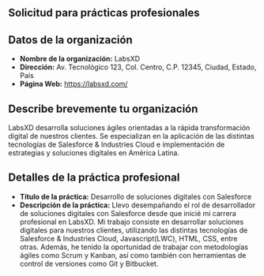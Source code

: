 ## Solicitud para prácticas profesionales

## Datos de la organización

- **Nombre de la organización:** LabsXD
- **Dirección:** Av. Tecnológico 123, Col. Centro, C.P. 12345, Ciudad, Estado, País
- **Página Web:** https://labsxd.com/

## Describe brevemente tu organización

LabsXD desarrolla soluciones ágiles orientadas a la rápida transformación digital de nuestros clientes. Se especializan en la aplicación de las distintas tecnologías de Salesforce & Industries Cloud e implementación de estrategias y soluciones digitales en América Latina.

## Detalles de la práctica profesional

- **Título de la práctica:** Desarrollo de soluciones digitales con Salesforce
- **Descripción de la práctica:** Llevo desempañando el rol de desarrollador de soluciones digitales con Salesforce desde que
  inicié mi carrera profesional en LabsXD. Mi trabajo consiste en desarrollar soluciones digitales para nuestros clientes, utilizando las distintas tecnologías de Salesforce & Industries Cloud, Javascript(LWC), HTML, CSS, entre otras. Además, he tenido la oportunidad de trabajar con metodologías ágiles como Scrum y Kanban, así como también con herramientas de control de versiones como Git y Bitbucket.

